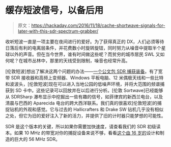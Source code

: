 # 缓存短波信号，以备后用

> 原文：<https://hackaday.com/2016/11/18/cache-shortwave-signals-for-later-with-this-sdr-spectrum-grabber/>

收听短波一直是一项主要在夜间进行的爱好。为了获得真正的 DX，人们必须等待日落后有利的电离层条件，并花费数小时旋转旋钮，同时努力从噪音中提取半个星球以外的声音。但在当今世界，谁有时间做这些呢？而贫穷的城市居民 SWL 又如何呢？在城市丛林中，那里的天线受到限制，噪音也经常升高。

[伦敦短波]想出了解决这两个问题的办法——[一个公文包 SDR 捕获装备](http://london-shortwave.blogspot.co.uk/2016/11/portable-shortwave-spectrum-capture-for.html)。有了宽带 SDR 接收器和高频上变频器、Windows 平板电脑、12 米偶极天线和一些比特和波波头，[伦敦短波]现在可以进入当地公园的低噪声环境，并将大范围的频谱捕获到 SD 卡中。这些记录可以回放并在以后进行分析。[伦敦 Sortwave]已经能够从 SDRSharp 瀑布显示中挖掘出一些有趣的信号，如菲律宾的新西兰电台，以及清晨与巴西的 Aparecida 电台的跨大西洋联系。我们真的很喜欢[伦敦短波]的捕捉钻机的外观和感觉。它与过去的 Hallicrafters 和 Drake SW 钻机几乎没有相似之处，但它为旧的爱好注入了新的活力，并提供了旧的计时器只能梦想的可能性。

SDR 是这个版本的关键，所以如果你需要加快速度，请查看我们的 SDR 初级读本。如果 10 MHz 的带宽对你的捕捉设备来说不够，看看[这个由 16 岁的](https://hackaday.com/2016/07/28/amazing-sdr-built-by-16-year-old/)设计和制造的巨大的 56 MHz SDR。